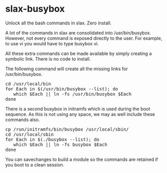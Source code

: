 # slax-busybox
Unlock all the bash commands in slax.  Zero install.

A lot of the commands in slax are consolidated into /usr/bin/busybox.  However, not every command is exposed directly to the user.  For example, to use vi you would have to type busybox vi.

All these extra commands can be made available by simply creating a symbolic link.  There is no code to install.

The following command will create all the missing links for /usr/bin/busybox.
<pre>cd /usr/local/bin
for Each in $(/usr/bin/busybox --list); do
   which $Each || ln -fs /usr/bin/busybox $Each
done</pre>
There is a second busybox in initramfs which is used during the boot sequence.  As this is not using any space, we may as well include these commands also.
<pre>cp /run/initramfs/bin/busybox /usr/local/sbin/
cd /usr/local/sbin
for Each in $(./busybox --list); do
   which $Each || ln -fs busybox $Each
done</pre>
You can savechanges to build a module so the commands are retained if you boot to a clean session.
